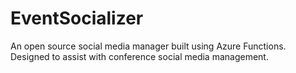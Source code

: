 # EventSocializer
An open source social media manager built using Azure Functions. Designed to assist with conference social media management.
